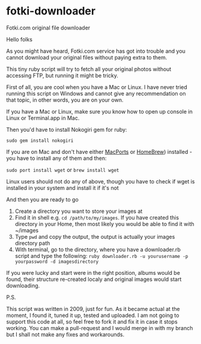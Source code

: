 fotki-downloader
================

Fotki.com original file downloader

Hello folks

As you might have heard, Fotki.com service has got into trouble and you cannot download your original files without paying extra to them.

This tiny ruby script will try to fetch all your original photos without accessing FTP, but running it might be tricky.

First of all, you are cool when you have a Mac or Linux. I have never tried running this script on Windows and cannot give any recommendation on that topic, in other words, you are on your own.

If you have a Mac or Linux, make sure you know how to open up console in Linux or Terminal.app in Mac. 

Then you'd have to install Nokogiri gem for ruby:

`sudo gem install nokogiri`

If you are on Mac and don't have either [MacPorts](http://www.macports.org/) or [HomeBrew](http://mxcl.github.com/homebrew/)) installed - you have to install any of them and then:

`sudo port install wget`
or 
`brew install wget`

Linux users should not do any of above, though you have to check if wget is installed in your system and install it if it's not


And then you are ready to go

1. Create a directory you want to store your images at
2. Find it in shell e.g. `cd /path/to/my/images`. If you have created this directory in your Home, then most likely you would be able to find it with ~/images
3. Type `pwd` and copy the output, the output is actually your images directory path
4. With terminal, go to the directory, where you have a downloader.rb script and type the following:
    `ruby downloader.rb -u yourusername -p yourpassword -d imagesdirectory`

If you were lucky and start were in the right position, albums would be found, their structure re-created localy and original images would start downloading.

P.S.

This script was written in 2009, just for fun. As it became actual at the moment, I found it, tuned it up, tested and uploaded. I am not going to support this code at all, so feel free to fork it and fix it in case it stops working. You can make a pull-request and I would merge in with my branch but I shall not make any fixes and workarounds.